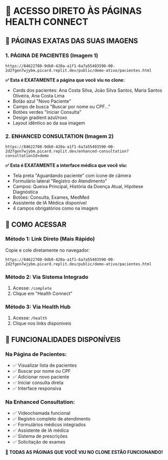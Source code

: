 # 🏥 ACESSO DIRETO ÀS PÁGINAS HEALTH CONNECT

## 🎯 **PÁGINAS EXATAS DAS SUAS IMAGENS**

### 1. **PÁGINA DE PACIENTES** (Imagem 1)
```
https://84622708-9db0-420a-a1f1-6a7a55403590-00-2d2fgen7wjybm.picard.replit.dev/public/demo-ativo/pacientes.html
```
**✅ Esta é EXATAMENTE a página que você viu no clone:**
- Cards dos pacientes: Ana Costa Silva, João Silva Santos, Maria Santos Oliveira, Ana Costa Lima
- Botão azul "Novo Paciente" 
- Campo de busca "Buscar por nome ou CPF..."
- Botões verdes "Iniciar Consulta"
- Design gradient azul/roxo
- Layout idêntico ao da sua imagem

### 2. **ENHANCED CONSULTATION** (Imagem 2)
```
https://84622708-9db0-420a-a1f1-6a7a55403590-00-2d2fgen7wjybm.picard.replit.dev/enhanced-consultation?consultationId=demo
```
**✅ Esta é EXATAMENTE a interface médica que você viu:**
- Tela preta "Aguardando paciente" com ícone de câmera
- Formulário lateral "Registro do Atendimento"  
- Campos: Queixa Principal, História da Doença Atual, Hipótese Diagnóstica
- Botões: Consulta, Exames, MedMed
- Assistente de IA Médica disponível
- 4 campos obrigatórios como na imagem

## 🚀 **COMO ACESSAR**

### Método 1: Link Direto (Mais Rápido)
Copie e cole diretamente no navegador:
```
https://84622708-9db0-420a-a1f1-6a7a55403590-00-2d2fgen7wjybm.picard.replit.dev/public/demo-ativo/pacientes.html
```

### Método 2: Via Sistema Integrado  
1. Acesse: `/complete`
2. Clique em "Health Connect"

### Método 3: Via Health Hub
1. Acesse: `/health` 
2. Clique nos links disponíveis

## 📱 **FUNCIONALIDADES DISPONÍVEIS**

### Na Página de Pacientes:
- ✅ Visualizar lista de pacientes
- ✅ Buscar por nome ou CPF
- ✅ Adicionar novo paciente
- ✅ Iniciar consulta direta
- ✅ Interface responsiva

### Na Enhanced Consultation:
- ✅ Videochamada funcional
- ✅ Registro completo de atendimento
- ✅ Formulários médicos integrados
- ✅ Assistente de IA médica
- ✅ Sistema de prescrições
- ✅ Solicitação de exames

**🎉 TODAS AS PÁGINAS QUE VOCÊ VIU NO CLONE ESTÃO FUNCIONANDO!**